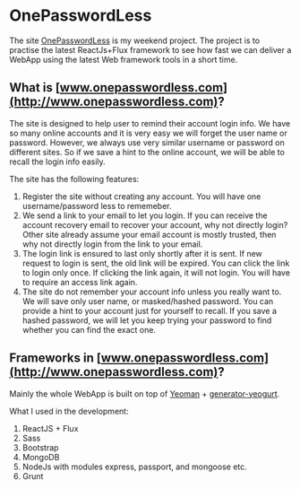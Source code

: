 # OnePasswordLess

The site [OnePasswordLess](http://www.onepasswordless.com) is my weekend project. The project is to practise the latest ReactJs+Flux framework to see how fast we can deliver a WebApp using the latest Web framework tools in a short time.

## What is [www.onepasswordless.com](http://www.onepasswordless.com)?

The site is designed to help user to remind their account login info. We have so many online accounts and it is very easy we will forget the user name or password. However, we always use very similar username or password on different sites. So if we save a hint to the online account, we will be able to recall the login info easily.

The site has the following features:

1. Register the site without creating any account. You will have one username/password less to rememeber.
2. We send a link to your email to let you login. If you can receive the account recovery email to recover your account, why not directly login? Other site already assume your email account is mostly trusted, then why not directly login from the link to your email.
3. The login link is ensured to last only shortly after it is sent. If new request to login is sent, the old link will be expired. You can click the link to login only once. If clicking the link again, it will not login. You will have to require an access link again.
4. The site do not remember your account info unless you really want to. We will save only user name, or masked/hashed password. You can provide a hint to your account just for yourself to recall. If you save a hashed password, we will let you keep trying your password to find whether you can find the exact one. 

## Frameworks in [www.onepasswordless.com](http://www.onepasswordless.com)?

Mainly the whole WebApp is built on top of [Yeoman](http://yeoman.io/) + [generator-yeogurt](https://github.com/larsonjj/generator-yeogurt).

What I used in the development:

1. ReactJS + Flux
2. Sass
3. Bootstrap
4. MongoDB
5. NodeJs with modules express, passport, and mongoose etc.
6. Grunt


